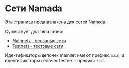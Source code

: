 # Сети Namada

Эта страница предназначена для сетей Namada.

Существует два типа сетей:

* [Mainnets - основные сети](mainnets.md)
* [Testnets - тестовые сети](testnets/)

Идентификаторы цепочек mainnet имеют префикс `main`, а идентификаторы цепочек testnet - префикс `tes`t.

